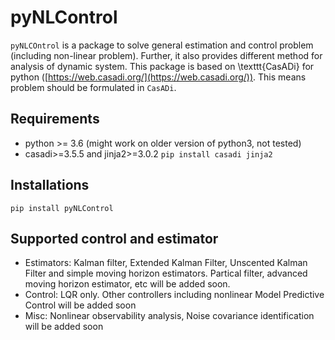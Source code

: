 # pyNLControl

`pyNLCOntrol` is a package to solve general estimation and control problem (including non-linear problem). Further, it also  provides different method for analysis of dynamic system. This package is based on \texttt{CasADi} for python ([https://web.casadi.org/](https://web.casadi.org/)). This means problem should be formulated in `CasADi`. 

## Requirements
* python >= 3.6 (might work on older version of python3, not tested)
* casadi>=3.5.5 and jinja2>=3.0.2 `pip install casadi jinja2`


## Installations

```
pip install pyNLControl
```

## Supported control and estimator
* Estimators: Kalman filter, Extended Kalman Filter, Unscented Kalman Filter and simple moving horizon estimators. Partical filter,  advanced moving horizon estimator, etc will be added soon.
* Control: LQR only. Other controllers including nonlinear Model Predictive Control will be added soon
* Misc: Nonlinear observability analysis, Noise covariance identification will be added soon